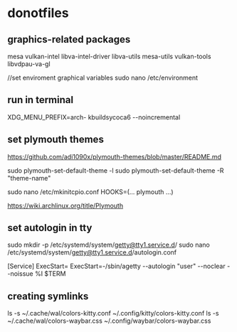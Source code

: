 # donotfiles


## graphics-related packages

mesa vulkan-intel libva-intel-driver libva-utils mesa-utils vulkan-tools
libvdpau-va-gl

//set enviroment graphical variables
sudo nano /etc/environment


## run in terminal

XDG_MENU_PREFIX=arch- kbuildsycoca6 --noincremental


## set plymouth themes

https://github.com/adi1090x/plymouth-themes/blob/master/README.md

sudo plymouth-set-default-theme -l
sudo plymouth-set-default-theme -R "theme-name"

sudo nano /etc/mkinitcpio.conf
HOOKS=(... plymouth ...)

https://wiki.archlinux.org/title/Plymouth


## set autologin in tty

sudo mkdir -p /etc/systemd/system/getty@tty1.service.d/
sudo nano /etc/systemd/system/getty@tty1.service.d/autologin.conf

[Service]
ExecStart=
ExecStart=-/sbin/agetty --autologin "user" --noclear --noissue %I $TERM


## creating symlinks

ls -s ~/.cache/wal/colors-kitty.conf ~/.config/kitty/colors-kitty.conf
ls -s ~/.cache/wal/colors-waybar.css ~/.config/waybar/colors-waybar.css
